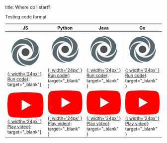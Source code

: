 title: Where do I start?


Testing code format

|JS|Python|Java|Go|
|---|---|---|---|
|[![Replit](../../imgs/replit-512.png){: width='24px' } Run code](https://replit.com/@Algorand/CreateNFT#main.py){: target="_blank"}|[![Replit](../../imgs/replit-512.png){: width='24px' } Run code](https://replit.com/@Algorand/CreateNFT#main.py){: target="_blank" }|[![Replit](../../imgs/replit-512.png){: width='24px' } Run code](https://replit.com/@Algorand/CreateNFT#main.py){: target="_blank" }|[![Replit](../../imgs/replit-512.png){: width='24px' } Run code](https://replit.com/@Algorand/CreateNFT#main.py){: target="_blank" }|
|[![YouTube](../../imgs/yt.png){: width='24px' } Play video](){: target="_blank"}| [![YouTube](../../imgs/yt.png){: width='24px' } Play video](){: target="_blank" }| [![YouTube](../../imgs/yt.png){: width='24px' } Play video](){: target="_blank" }|[![YouTube](../../imgs/yt.png){: width='24px' } Play video](){: target="_blank" }|



